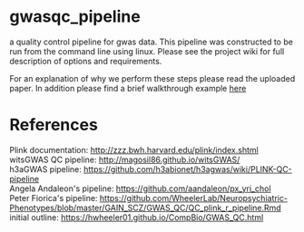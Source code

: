 # gwasqc_pipeline
a quality control pipeline for gwas data. This pipeline was constructed to be run from the command line using linux. Please see the project wiki for full description of options and requirements.

For an explanation of why we perform these steps please read the uploaded paper. In addition please find a brief walkthrough example  [here](https://gist.github.com/RyanSchu/e3cec063b00508d25f7915bcd210f7dc)


# References
Plink documentation: http://zzz.bwh.harvard.edu/plink/index.shtml  
witsGWAS QC pipeline: http://magosil86.github.io/witsGWAS/  
h3aGWAS pipeline: https://github.com/h3abionet/h3agwas/wiki/PLINK-QC-pipeline  
Angela Andaleon's pipeline: https://github.com/aandaleon/px_yri_chol  
Peter Fiorica's pipeline: https://github.com/WheelerLab/Neuropsychiatric-Phenotypes/blob/master/GAIN_SCZ/GWAS_QC/QC_plink_r_pipeline.Rmd  
initial outline: https://hwheeler01.github.io/CompBio/GWAS_QC.html  
